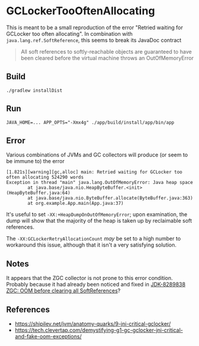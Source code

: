 # GCLockerTooOftenAllocating

This is meant to be a small reproduction of the error "Retried waiting for GCLocker too often allocating".
In combination with `java.lang.ref.SoftReference`, this seems to break its JavaDoc contract

> All soft references to softly-reachable objects are guaranteed to have been cleared before the virtual machine throws an OutOfMemoryError

## Build

```shell
./gradlew installDist
```

## Run

```shell
JAVA_HOME=... APP_OPTS="-Xmx4g" ./app/build/install/app/bin/app
```

## Error

Various combinations of JVMs and GC collectors will produce (or seem to be immune to) the error 

```
[1.821s][warning][gc,alloc] main: Retried waiting for GCLocker too often allocating 524290 words
Exception in thread "main" java.lang.OutOfMemoryError: Java heap space
        at java.base/java.nio.HeapByteBuffer.<init>(HeapByteBuffer.java:64)
        at java.base/java.nio.ByteBuffer.allocate(ByteBuffer.java:363)
        at org.example.App.main(App.java:37)
```

It's useful to set `-XX:+HeapDumpOnOutOfMemoryError`; upon examination, the dump will show that the majority of the heap
is taken up by reclaimable soft references.

The `-XX:GCLockerRetryAllocationCount` _may_ be set to a high number to workaround this issue, although that it isn't a
very satisfying solution.

## Notes

It appears that the ZGC collector is not prone to this error condition.
Probably because it had already been noticed and fixed in [JDK-8289838 ZGC: OOM before clearing all SoftReferences](https://bugs.openjdk.org/browse/JDK-8289838)?

## References

* https://shipilev.net/jvm/anatomy-quarks/9-jni-critical-gclocker/
* https://tech.clevertap.com/demystifying-g1-gc-gclocker-jni-critical-and-fake-oom-exceptions/